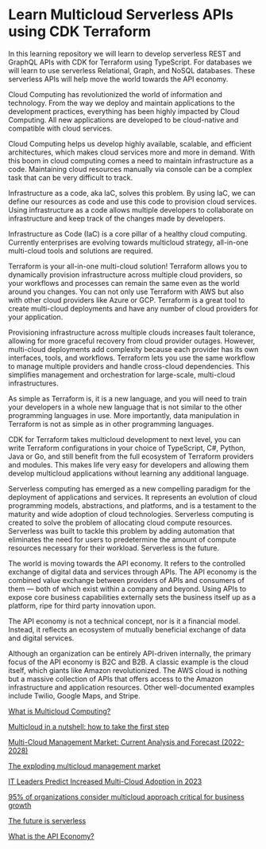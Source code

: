 # Learn Multicloud Serverless APIs using CDK Terraform

In this learning repository we will learn to develop serverless REST and GraphQL APIs with CDK for Terraform using TypeScript. For databases we will learn to use serverless Relational, Graph, and NoSQL databases. These serverless APIs will help move the world towards the API economy.

Cloud Computing has revolutionized the world of information and technology. From the way we deploy and maintain applications to the development practices, everything has been highly impacted by Cloud Computing. All new applications are developed to be cloud-native and compatible with cloud services.

Cloud Computing helps us develop highly available, scalable, and efficient architectures, which makes cloud services more and more in demand. With this boom in cloud computing comes a need to maintain infrastructure as a code. Maintaining cloud resources manually via console can be a complex task that can be very difficult to track.

Infrastructure as a code, aka IaC, solves this problem. By using IaC, we can define our resources as code and use this code to provision cloud services. Using infrastructure as a code allows multiple developers to collaborate on infrastructure and keep track of the changes made by developers.

Infrastructure as Code (IaC) is a core pillar of a healthy cloud computing. Currently enterprises are evolving towards multicloud strategy, all-in-one multi-cloud tools and solutions are required. 

Terraform is your all-in-one multi-cloud solution! Terraform allows you to dynamically provision infrastructure across multiple cloud providers, so your workflows and processes can remain the same even as the world around you changes. You can not only use Terraform with AWS but also with other cloud providers like Azure or GCP. Terraform is a great tool to create multi-cloud deployments and have any number of cloud providers for your application.

Provisioning infrastructure across multiple clouds increases fault tolerance, allowing for more graceful recovery from cloud provider outages. However, multi-cloud deployments add complexity because each provider has its own interfaces, tools, and workflows. Terraform lets you use the same workflow to manage multiple providers and handle cross-cloud dependencies. This simplifies management and orchestration for large-scale, multi-cloud infrastructures.

As simple as Terraform is, it is a new language, and you will need to train your developers in a whole new language that is not similar to the other programming languages in use. More importantly, data manipulation in Terraform is not as simple as in other programming languages.

CDK for Terraform takes multicloud development to next level, you can write Terraform configurations in your choice of TypeScript, C#, Python, Java or Go, and still benefit from the full ecosystem of Terraform providers and modules. This makes life very easy for developers and allowing them develop multicloud applications without learning any additional language.

Serverless computing has emerged as a new compelling paradigm for the deployment of applications and services. It represents an evolution of cloud programming models, abstractions, and platforms, and is a testament to the maturity and wide adoption of cloud technologies. Serverless computing is created to solve the problem of allocating cloud compute resources. Serverless was built to tackle this problem by adding automation that eliminates the need for users to predetermine the amount of compute resources necessary for their workload. Serverless is the future.

The world is moving towards the API economy. It refers to the controlled exchange of digital data and services through APIs. The API economy is the combined value exchange between providers of APIs and consumers of them — both of which exist within a company and beyond. Using APIs to expose core business capabilities externally sets the business itself up as a platform, ripe for third party innovation upon.

The API economy is not a technical concept, nor is it a financial model. Instead, it reflects an ecosystem of mutually beneficial exchange of data and digital services.

Although an organization can be entirely API-driven internally, the primary focus of the API economy is B2C and B2B. A classic example is the cloud itself, which giants like Amazon revolutionized. The AWS cloud is nothing but a massive collection of APIs that offers access to the Amazon infrastructure and application resources. Other well-documented examples include Twilio, Google Maps, and Stripe.


[What is Multicloud Computing?](https://alignminds.com/what-is-multicloud-computing/)

[Multicloud in a nutshell: how to take the first step](https://services.global.ntt/en-us/insights/blog/multicloud-in-a-nutshell-how-to-take-the-first-step)

[Multi-Cloud Management Market: Current Analysis and Forecast (2022-2028)](https://univdatos.com/report/multi-cloud-management-market/)

[The exploding multicloud management market](https://www.infoworld.com/article/3682894/the-exploding-multicloud-management-market.html)

[IT Leaders Predict Increased Multi-Cloud Adoption in 2023](https://www.dbta.com/Editorial/News-Flashes/IT-Leaders-Predict-Increased-Multi-Cloud-Adoption-in-2023-156367.aspx)

[95% of organizations consider multicloud approach critical for business growth](https://www.dailyhostnews.com/multicloud-adoption-critical-for-business-growth)

[The future is serverless](https://developer.ibm.com/blogs/the-future-is-serverless/)


[What is the API Economy?](https://konghq.com/blog/api-economy)

